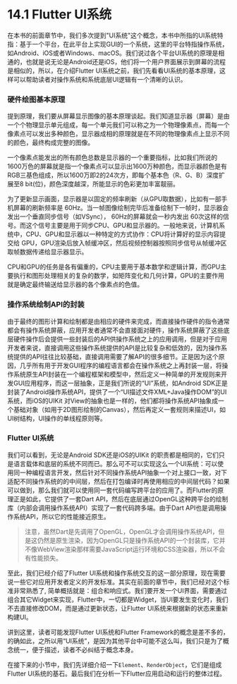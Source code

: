 # 14.1 Flutter UI系统

在本书的前面章节中，我们多次提到"UI系统"这个概念，本书中所指的UI系统特指：基于一个平台，在此平台上实现GUI的一个系统，这里的平台特指操作系统，如Android、iOS或者Windows、macOS。我们说过各个平台UI系统的原理是相通的，也就是说无论是Android还是iOS，他们将一个用户界面展示到屏幕的流程是相似的，所以，在介绍Flutter UI系统之前，我们先看看UI系统的基本原理，这样可以帮助读者对操作系统和系统底层UI逻辑有一个清晰的认识。

### 硬件绘图基本原理

提到原理，我们要从屏幕显示图像的基本原理谈起。我们知道显示器（屏幕）是由一个个物理显示单元组成，每一个单元我们可以称之为一个物理像素点，而每一个像素点可以发出多种颜色，显示器成相的原理就是在不同的物理像素点上显示不同的颜色，最终构成完整的图像。

一个像素点能发出的所有颜色总数是显示器的一个重要指标，比如我们所说的1600万色的屏幕就是指一个像素点可以显示出1600万种颜色，而显示器颜色是有RGB三基色组成，所以1600万即2的24次方，即每个基本色（R、G、B）深度扩展至8 bit(位)，颜色深度越深，所能显示的色彩更加丰富靓丽。

为了更新显示画面，显示器是以固定的频率刷新（从GPU取数据），比如有一部手机屏幕的刷新频率是 60Hz。当一帧图像绘制完毕后准备绘制下一帧时，显示器会发出一个垂直同步信号（如VSync）， 60Hz的屏幕就会一秒内发出 60次这样的信号。而这个信号主要是用于同步CPU、GPU和显示器的。一般地来说，计算机系统中，CPU、GPU和显示器以一种特定的方式协作：CPU将计算好的显示内容提交给 GPU，GPU渲染后放入帧缓冲区，然后视频控制器按照同步信号从帧缓冲区取帧数据传递给显示器显示。

CPU和GPU的任务是各有偏重的，CPU主要用于基本数学和逻辑计算，而GPU主要执行和图形处理相关的复杂的数学，如矩阵变化和几何计算，GPU的主要作用就是确定最终输送给显示器的各个像素点的色值。

### 操作系统绘制API的封装

由于最终的图形计算和绘制都是由相应的硬件来完成，而直接操作硬件的指令通常都会有操作系统屏蔽，应用开发者通常不会直接面对硬件，操作系统屏蔽了这些底层硬件操作后会提供一些封装后的API供操作系统之上的应用调用，但是对于应用开发者来说，直接调用这些操作系统提供的API是比较复杂和低效的，因为操作系统提供的API往往比较基础，直接调用需要了解API的很多细节。正是因为这个原因，几乎所有用于开发GUI程序的编程语言都会在操作系统之上再封装一层，将操作系统原生API封装在一个编程框架和模型中，然后定义一种简单的开发规则来开发GUI应用程序，而这一层抽象，正是我们所说的“UI”系统，如Android SDK正是封装了Android操作系统API，提供了一个“UI描述文件XML+Java操作DOM”的UI系统，而iOS的UIKit 对View的抽象也是一样的，他们都将操作系统API抽象成一个基础对象（如用于2D图形绘制的Canvas），然后再定义一套规则来描述UI，如UI树结构，UI操作的单线程原则等。

### Flutter UI系统

我们可以看到，无论是Android SDK还是iOS的UIKit 的职责都是相同的，它们只是语言载体和底层的系统不同而已。那么可不可以实现这么一个UI系统：可以使用同一种编程语言开发，然后针对不同操作系统API抽象一个对上接口一致，对下适配不同操作系统的的中间层，然后在打包编译时再使用相应的中间层代码？如果可以做到，那么我们就可以使用同一套代码编写跨平台的应用了。而Flutter的原理正是如此，它提供了一套Dart API，然后在底层通过OpenGL这种跨平台的绘制库（内部会调用操作系统API）实现了一套代码跨多端。由于Dart API也是调用操作系统API，所以它的性能接近原生。

> 注意，虽然Dart是先调用了OpenGL，OpenGL才会调用操作系统API，但是这仍然是原生渲染，因为OpenGL只是操作系统API的一个封装库，它并不像WebView渲染那样需要JavaScript运行环境和CSS渲染器，所以不会有性能损失。

至此，我们已经介绍了Flutter UI系统和操作系统交互的这一部分原理，现在需要说一些它对应用开发者定义的开发标准。其实在前面的章节中，我们已经对这个标准非常熟悉了, 简单概括就是：组合和响应式。我们要开发一个UI界面，需要通过组合其它Widget来实现，Flutter中，一切都是Widget，当UI要发生变化时，我们不去直接修改DOM，而是通过更新状态，让Flutter UI系统来根据新的状态来重新构建UI。

讲到这里，读者可能发现Flutter UI系统和Flutter Framework的概念是差不多的，的确如此，之所以用“UI系统”，是因为其他平台中可能不这么叫，我们只是为了概念统一，便于描述，读者不必纠结于概念本身。

在接下来的小节中，我们先详细介绍一下`Element`、`RenderObject`，它们是组成Flutter UI系统的基石。最后我们在分析一下Flutter应用启动和运行的整体过程。







